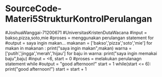 # SourceCode-Materi5StrukturKontrolPerulangan
#JoshuaWanggai-71200671 #UniversitasKristenDutaWacana  #input = bakso,pizza,soto,mie #proses = menggunakan perulangan statement for #output = saya ingin makan...  makanan = ['bakso','pizza','soto','mie'] for makan in makanan :     print("saya ingin makan",makan)   warna = ['putih','jingga','merah','hijau'] for baju in warna:     print("saya ingin memakai baju",baju)   #input = &lt;6, start = 0 #proses = melakukan perulanagn statement while #output = "good afternoon!"  start = 1 while(start &lt;= 6):     print("good afternoon!")     start = start + 1

